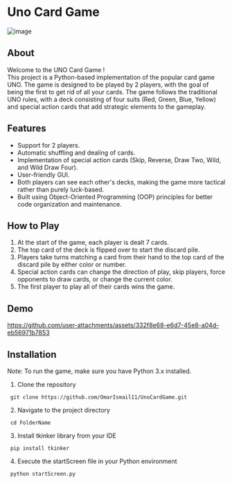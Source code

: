 # Uno Card Game
![image](https://github.com/user-attachments/assets/8d274228-679d-4943-8d02-83869b633489)


## About
Welcome to the UNO Card Game !                                        
This project is a Python-based implementation of the popular card game UNO. The game is designed to be played by 2 players, with the goal of being the first to get rid of all your cards. The game follows the traditional UNO rules, with a deck consisting of four suits (Red, Green, Blue, Yellow) and special action cards that add strategic elements to the gameplay. 
## Features
- Support for 2 players.
- Automatic shuffling and dealing of cards.
- Implementation of special action cards (Skip, Reverse, Draw Two, Wild, and Wild Draw Four).
- User-friendly GUI.
- Both players can see each other's decks, making the game more tactical rather than purely luck-based.
- Built using Object-Oriented Programming (OOP) principles for better code organization and maintenance.
## How to Play
1. At the start of the game, each player is dealt 7 cards.
2. The top card of the deck is flipped over to start the discard pile.
3. Players take turns matching a card from their hand to the top card of the discard pile by either color or number.
4. Special action cards can change the direction of play, skip players, force opponents to draw cards, or change the current color.
5. The first player to play all of their cards wins the game.
## Demo
https://github.com/user-attachments/assets/332f8e68-e6d7-45e8-a04d-eb56971b7853

## Installation
Note: To run the game, make sure you have Python 3.x installed.
1. Clone the repository
```
 git clone https://github.com/OmarIsmail11/UnoCardGame.git
```
2. Navigate to the project directory
```
 cd FolderName
```
3. Install tkinker library from your IDE
```
 pip install tkinker 
```
4. Execute the startScreen file in your Python environment
```
 python startScreen.py 
```
